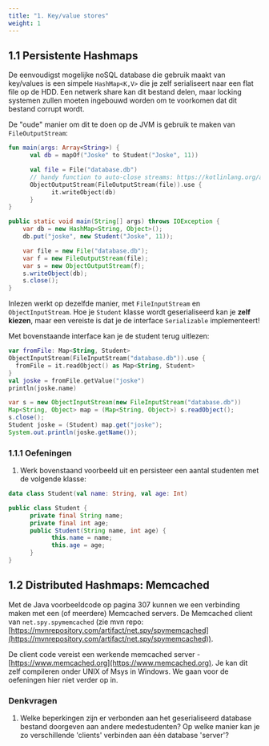 ```yaml
---
title: "1. Key/value stores"
weight: 1
---
```


## 1.1 Persistente Hashmaps

De eenvoudigst mogelijke noSQL database die gebruik maakt van key/values is een simpele `HashMap<K,V>` die je zelf serialiseert naar een flat file op de HDD. Een netwerk share kan dit bestand delen, maar locking systemen zullen moeten ingebouwd worden om te voorkomen dat dit bestand corrupt wordt. 

De "oude" manier om dit te doen op de JVM is gebruik te maken van `FileOutputStream`:

<div class="devselect">

```kt
fun main(args: Array<String>) {
      val db = mapOf("Joske" to Student("Joske", 11))

      val file = File("database.db")
      // handy function to auto-close streams: https://kotlinlang.org/api/latest/jvm/stdlib/kotlin.io/use.html
      ObjectOutputStream(FileOutputStream(file)).use { 
            it.writeObject(db)
      }
}
```

```java
public static void main(String[] args) throws IOException {
    var db = new HashMap<String, Object>();
    db.put("joske", new Student("Joske", 11));

    var file = new File("database.db");
    var f = new FileOutputStream(file);
    var s = new ObjectOutputStream(f);
    s.writeObject(db);
    s.close();
}
```
</div>

Inlezen werkt op dezelfde manier, met `FileInputStream` en `ObjectInputStream`. Hoe je `Student` klasse wordt geserialiseerd kan je **zelf kiezen**, maar een vereiste is dat je de interface `Serializable` implementeert! 

Met bovenstaande interface kan je de student terug uitlezen:

<div class="devselect">

```kt
var fromFile: Map<String, Student>
ObjectInputStream(FileInputStream("database.db")).use {
  fromFile = it.readObject() as Map<String, Student>
}
val joske = fromFile.getValue("joske")
println(joske.name)
```

```java
var s = new ObjectInputStream(new FileInputStream("database.db"))
Map<String, Object> map = (Map<String, Object>) s.readObject();
s.close();
Student joske = (Student) map.get("joske");
System.out.println(joske.getName());
```

</div>

### 1.1.1 Oefeningen

1. Werk bovenstaand voorbeeld uit en persisteer een aantal studenten met de volgende klasse:

<div class="devselect">

```kt
data class Student(val name: String, val age: Int)
```

```java
public class Student {
      private final String name;
      private final int age;
      public Student(String name, int age) {
            this.name = name;
            this.age = age;
      }
}
```
</div>

## 1.2 Distributed Hashmaps: Memcached

Met de Java voorbeeldcode op pagina 307 kunnen we een verbinding maken met een (of meerdere) Memcached servers. De Memcached client van `net.spy.spymemcached` (zie mvn repo: [https://mvnrepository.com/artifact/net.spy/spymemcached](https://mvnrepository.com/artifact/net.spy/spymemcached)). 

De client code vereist een werkende memcached server - [https://www.memcached.org](https://www.memcached.org). Je kan dit zelf compileren onder UNIX of Msys in Windows. We gaan voor de oefeningen hier niet verder op in. 

### Denkvragen

1. Welke beperkingen zijn er verbonden aan het geserialiseerd database bestand doorgeven aan andere medestudenten? Op welke manier kan je zo verschillende 'clients' verbinden aan één database 'server'?
